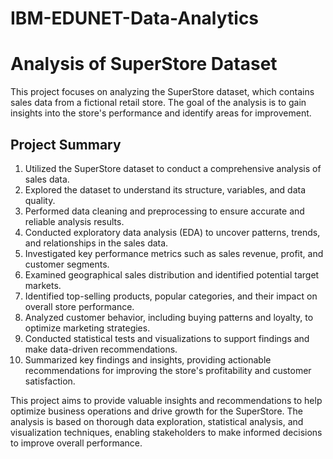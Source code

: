 # IBM-EDUNET-Data-Analytics
# Analysis of SuperStore Dataset

This project focuses on analyzing the SuperStore dataset, which contains sales data from a fictional retail store. The goal of the analysis is to gain insights into the store's performance and identify areas for improvement.

## Project Summary

1. Utilized the SuperStore dataset to conduct a comprehensive analysis of sales data.
2. Explored the dataset to understand its structure, variables, and data quality.
3. Performed data cleaning and preprocessing to ensure accurate and reliable analysis results.
4. Conducted exploratory data analysis (EDA) to uncover patterns, trends, and relationships in the sales data.
5. Investigated key performance metrics such as sales revenue, profit, and customer segments.
6. Examined geographical sales distribution and identified potential target markets.
7. Identified top-selling products, popular categories, and their impact on overall store performance.
8. Analyzed customer behavior, including buying patterns and loyalty, to optimize marketing strategies.
9. Conducted statistical tests and visualizations to support findings and make data-driven recommendations.
10. Summarized key findings and insights, providing actionable recommendations for improving the store's profitability and customer satisfaction.

This project aims to provide valuable insights and recommendations to help optimize business operations and drive growth for the SuperStore. The analysis is based on thorough data exploration, statistical analysis, and visualization techniques, enabling stakeholders to make informed decisions to improve overall performance.
